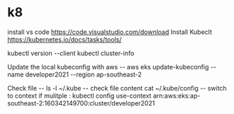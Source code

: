 # k8
install vs code https://code.visualstudio.com/download
Install Kubeclt https://kubernetes.io/docs/tasks/tools/

kubectl version --client
kubectl cluster-info



Update the local kubeconfig with aws
-- aws eks update-kubeconfig --name developer2021 --region ap-southeast-2

Check file 
--  ls -l ~/.kube
-- check file content  cat ~/.kube/config
--  switch to context if mulitple :  kubectl config use-context  arn:aws:eks:ap-southeast-2:160342149700:cluster/developer2021
